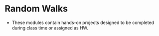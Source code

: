 # Random Walks

- These modules contain hands-on projects designed to be completed during class time or assigned as HW. 
